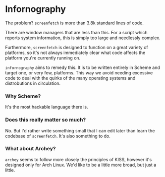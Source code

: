 Infornography
=============

The problem? `screenfetch` is more than 3.8k standard lines of code.

There are window managers that are less than this. For a script which reports system information, this is simply too large and needlessly complex.

Furthermore, `screenfetch` is designed to function on a great variety of platforms, so it's not always immediately clear what code affects the platform you're currently running on.

`infornography` aims to remedy this. It is to be written entirely in Scheme and target one, or very few, platforms. This way we avoid needing excessive code to deal with the quirks of the many operating systems and distrobutions in circulation.

### Why Scheme?
It's the most hackable language there is.

### Does this really matter so much?
No. But I'd rather write something small that I can edit later than learn the  codebase of `screenfetch`. It's also something to do.

### What about Archey?
`archey` seems to follow more closely the principles of KISS, however it's designed only for Arch Linux. We'd like to be a little more broad, but just a little.
